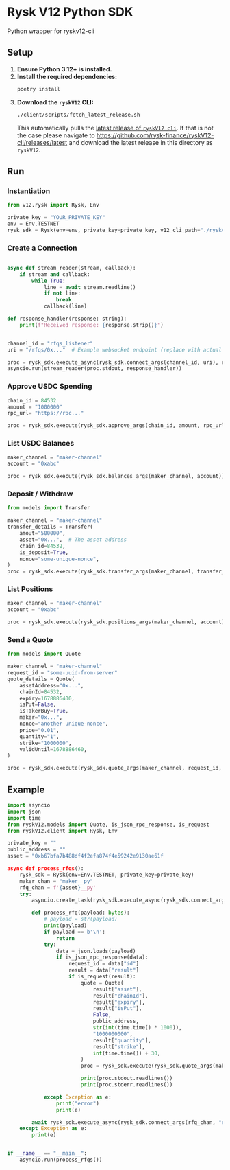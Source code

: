 # Rysk V12 Python SDK

Python wrapper for ryskv12-cli

## Setup

1.  **Ensure Python 3.12+ is installed.**
2.  **Install the required dependencies:**
    ```bash
    poetry install
    ```
3.  **Download the `ryskV12` CLI:**
    ```bash
    ./client/scripts/fetch_latest_release.sh
    ```
    This automatically pulls the [latest release of `ryskV12 cli`](https://github.com/rysk-finance/ryskV12-cli/releases/latest). 
    If that is not the case please
    navigate to https://github.com/rysk-finance/ryskV12-cli/releases/latest and download the latest release in this directory as `ryskV12`.

## Run

### Instantiation

```python
from v12.rysk import Rysk, Env

private_key = "YOUR_PRIVATE_KEY"
env = Env.TESTNET 
rysk_sdk = Rysk(env=env, private_key=private_key, v12_cli_path="./ryskV12")  # Optional CLI path
```

### Create a Connection

```python

async def stream_reader(stream, callback):
    if stream and callback:
        while True:
            line = await stream.readline()
            if not line:
                break
            callback(line)

def response_handler(response: string):
    print(f"Received response: {response.strip()}")


channel_id = "rfqs_listener"
uri = "/rfqs/0x..."  # Example websocket endpoint (replace with actual asset address)

proc = rysk_sdk.execute_async(rysk_sdk.connect_args(channel_id, uri), response_handler)
asyncio.run(stream_reader(proc.stdout, response_handler))
```



### Approve USDC Spending

```python
chain_id = 84532
amount = "1000000"
rpc_url= "https://rpc..."

proc = rysk_sdk.execute(rysk_sdk.approve_args(chain_id, amount, rpc_url))
```

### List USDC Balances

```python
maker_channel = "maker-channel"
account = "0xabc"

proc = rysk_sdk.execute(rysk_sdk.balances_args(maker_channel, account))
```

### Deposit / Withdraw

```python
from models import Transfer

maker_channel = "maker-channel"
transfer_details = Transfer(
    amout="500000",
    asset="0x...",  # The asset address
    chain_id=84532,
    is_deposit=True,
    nonce="some-unique-nonce",
)
proc = rysk_sdk.execute(rysk_sdk.transfer_args(maker_channel, transfer_details))
```

### List Positions

```python
maker_channel = "maker-channel"
account = "0xabc"

proc = rysk_sdk.execute(rysk_sdk.positions_args(maker_channel, account))
```

### Send a Quote

```python
from models import Quote

maker_channel = "maker-channel"
request_id = "some-uuid-from-server"
quote_details = Quote(
    assetAddress="0x...",
    chainId=84532,
    expiry=1678886400,
    isPut=False,
    isTakerBuy=True,
    maker="0x...",
    nonce="another-unique-nonce",
    price="0.01",
    quantity="1",
    strike="1000000",
    validUntil=1678886460,
)

proc = rysk_sdk.execute(rysk_sdk.quote_args(maker_channel, request_id, quote_details))
```


## Example

```python
import asyncio
import json
import time
from ryskV12.models import Quote, is_json_rpc_response, is_request
from ryskV12.client import Rysk, Env

private_key = ""
public_address = ""
asset = "0xb67bfa7b488df4f2efa874f4e59242e9130ae61f

async def process_rfqs():
    rysk_sdk = Rysk(env=Env.TESTNET, private_key=private_key)
    maker_chan = "maker__py"
    rfq_chan = f'{asset}__py'
    try:
        asyncio.create_task(rysk_sdk.execute_async(rysk_sdk.connect_args(maker_chan, "maker")))

        def process_rfq(payload: bytes):
            # payload = str(payload)
            print(payload)
            if payload == b'\n':
                return
            try:
                data = json.loads(payload)
                if is_json_rpc_response(data):
                    request_id = data["id"]
                    result = data["result"]
                    if is_request(result):
                        quote = Quote(
                            result["asset"],
                            result["chainId"],
                            result["expiry"],
                            result["isPut"],
                            False,
                            public_address,
                            str(int(time.time() * 1000)),
                            "1000000000",
                            result["quantity"],
                            result["strike"],
                            int(time.time()) + 30,
                        )
                        proc = rysk_sdk.execute(rysk_sdk.quote_args(maker_chan, request_id, quote))

                        print(proc.stdout.readlines())
                        print(proc.stderr.readlines())

            except Exception as e:
                print("error")
                print(e)

        await rysk_sdk.execute_async(rysk_sdk.connect_args(rfq_chan, "rfqs/0xb67bfa7b488df4f2efa874f4e59242e9130ae61f"), process_rfq)
    except Exception as e:
        print(e)


if __name__ == "__main__":
    asyncio.run(process_rfqs())

```
